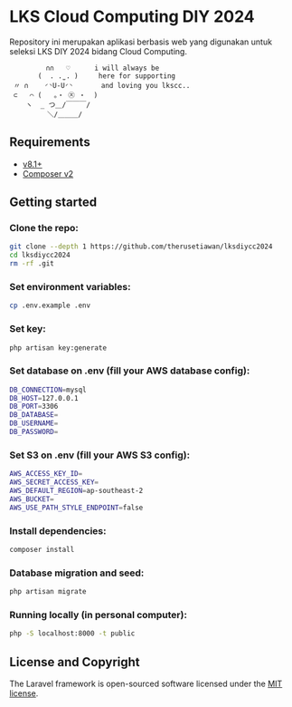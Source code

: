 # LKS Cloud Computing DIY 2024

Repository ini merupakan aplikasi berbasis web yang digunakan untuk seleksi LKS DIY 2024 bidang Cloud Computing.

```
‌‌         ∩∩   ♡      i will always be
       (  . .̫ . )     here for supporting
 〃 ∩    ◜◝U-U◜◝       and loving you lkscc..
 ⊂   ⌒ (   。・ ㉨ ・  )
    ヽ  _ つ＿/￣￣￣/
　 　     ＼/＿＿＿/
```

## Requirements
 - [v8.1+](https://www.php.net/)
 - [Composer v2](https://yarnpkg.com/en/docs/install)
## Getting started
### Clone the repo:
```bash
git clone --depth 1 https://github.com/therusetiawan/lksdiycc2024
cd lksdiycc2024
rm -rf .git
```

### Set environment variables:
```bash
cp .env.example .env
```

### Set key:
```bash
php artisan key:generate
```

### Set database on .env (fill your AWS database config):
```bash
DB_CONNECTION=mysql
DB_HOST=127.0.0.1
DB_PORT=3306
DB_DATABASE=
DB_USERNAME=
DB_PASSWORD=
```

### Set S3 on .env (fill your AWS S3 config):
```bash
AWS_ACCESS_KEY_ID=
AWS_SECRET_ACCESS_KEY=
AWS_DEFAULT_REGION=ap-southeast-2
AWS_BUCKET=
AWS_USE_PATH_STYLE_ENDPOINT=false
```

<!-- ### Set SQS on .env (fill your AWS SQS config):
```bash
QUEUE_DRIVER=sqs
QUEUE_CONNECTION=sqs
SQS_KEY=<aws_access_key_id>
SQS_SECRET=<aws_secret_access_key>
SQS_QUEUE=<queue name>
SQS_REGION=ap-southeast-2
SQS_PREFIX=https://sqs.ap-southeast-2.amazonaws.com/<aws_account_id>
``` -->

### Install dependencies:
```bash
composer install
```

### Database migration and seed:
```bash
php artisan migrate
```

### Running locally (in personal computer):
```bash
php -S localhost:8000 -t public
```

## License and Copyright

The Laravel framework is open-sourced software licensed under the [MIT license](https://opensource.org/licenses/MIT).
